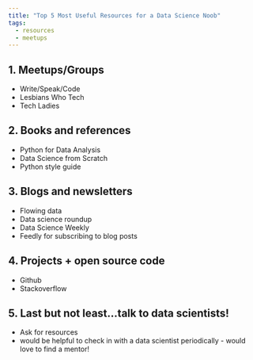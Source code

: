 ```yaml
---
title: "Top 5 Most Useful Resources for a Data Science Noob"
tags:
  - resources
  - meetups
---
```


## 1. Meetups/Groups
* Write/Speak/Code
* Lesbians Who Tech
* Tech Ladies

## 2. Books and references
* Python for Data Analysis
* Data Science from Scratch
* Python style guide

## 3. Blogs and newsletters
* Flowing data
* Data science roundup
* Data Science Weekly
* Feedly for subscribing to blog posts

## 4. Projects + open source code
* Github
* Stackoverflow

## 5. Last but not least...talk to data scientists!
* Ask for resources
* would be helpful to check in with a data scientist periodically - would love to find a mentor!